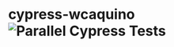 # cypress-wcaquino ![Parallel Cypress Tests](https://github.com/bsfraga/cypress-wcaquino/workflows/Parallel%20Cypress%20Tests/badge.svg)

